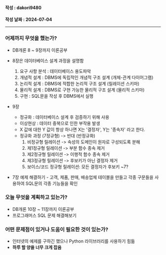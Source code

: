 #### 작성 : dakori9480
**작성 날짜 : 2024-07-04**

---
### 어제까지 무엇을 했는가?
 - DB개론 8 ~ 9장까지 이론공부

 - 8장은 데이터베이스 설계 과정을 설명함
    1. 요구 사항 분석 : 데이터베이스 용도파악
    2. 개념적 설계 : DBMS에 독립적인 개념적 구조 설계 (개체-관계 다이어그램)
    3. 논리적 설계 : DBMS에 적합한 논리적 구조 설계 (릴레이션 스키마)
    4. 물리적 설계 : DBMS로 구현 가능한 물리적 구조 설계 (물리적 스키마)
    5. 구현 : SQL문을 작성 후 DBMS에서 실행

 - 9장
    - 정규화 : 데이터베이스 설계 후 검증하기 위해 사용
    - 이상현상 : 데이터 중복으로 인한 부작용 발생
    - X 값에 대한 Y 값이 항상 하나면 X는 '결정자', Y는 '종속자' 라고 한다.
    - 정규화 과정 (7정규형) -> 반대 (반정규화)
        1. 비정규형 릴레이션 -> 속성의 도메인이 원자로 구성되도록 분해
        2. 제1정규형 릴레이션 -> 부분 함수 종속 제거
        3. 제2정규형 릴레이션 -> 이행적 함수 종속 제거
        4. 제3정규형 릴레이션 -> 후보키가 아닌 결정자 제거
        5. 보이스/코드 정규형 릴레이션: 모든 결정자가 후보키
        ~7?
        
 - 7장 예제 해결하기 - 고객, 제품, 판매, 배송업체 테이블을 만들고 각종 구문들을 사용하여 SQL문의 각종 기능들을 확인

 
### 오늘 무엇을 계획하고 있는가?
 - DB개론 10장 ~ 11장까지 이론공부
 - 프로그래머스 SQL 문제 해결해보기 

### 어떤 문제점이 있거나 도움이 필요한 것이 있는가?
 - 인터넷의 예제를 구하긴 했으나 Python 라이브러리를 사용하기 힘듦
 - **하루 할 양을 너무 크게 잡음**
